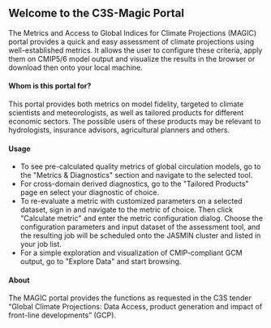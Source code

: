 ## Welcome to the C3S-Magic Portal

The Metrics and Access to Global Indices for Climate Projections (MAGIC) portal provides a quick and easy assessment of 
climate projections using well-established metrics. It allows the user to configure these criteria, apply them on CMIP5/6 
model output and visualize the results in the browser or download then onto your local machine.

#### Whom is this portal for?
This portal provides both metrics on model fidelity, targeted to climate scientists and meteorologists, as well as 
tailored products for different economic sectors. The possible users of these products may be relevant to hydrologists, 
insurance advisors, agricultural planners and others.

#### Usage
* To see pre-calculated quality metrics of global circulation models, go to the "Metrics \& Diagnostics" section and 
navigate to the selected tool.
* For cross-domain derived diagnostics, go to the "Tailored Products" page en select your diagnostic of choice.
* To re-evaluate a metric with customized parameters on a selected dataset, sign in and navigate to the metric of 
choice. Then click "Calculate metric" and enter the metric configuration dialog. Choose the configuration parameters 
and input dataset of the assessment tool, and the resulting job will be scheduled onto the JASMIN cluster and listed in 
your job list.
* For a simple exploration and visualization of CMIP-compliant GCM output, go to "Explore Data" and start browsing.


#### About
The MAGIC portal provides the functions as requested in the C3S tender “Global Climate Projections: Data Access, product 
generation and impact of front-line developments” (GCP).

